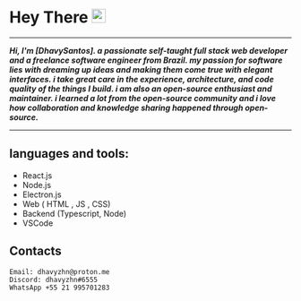 
# Hey There <img src="https://media.giphy.com/media/hvRJCLFzcasrR4ia7z/giphy.gif" width="25px">

***

***Hi, I'm [DhavySantos]. a passionate self-taught full stack web developer and a freelance software engineer from Brazil. my passion for software lies with dreaming up ideas and making them come true with elegant interfaces. i take great care in the experience, architecture, and code quality of the things I build. i am also an open-source enthusiast and maintainer. i learned a lot from the open-source community and i love how collaboration and knowledge sharing happened through open-source.***

***
## languages and tools:


 - React.js
 - Node.js	 	
 - Electron.js 	
 - Web ( HTML , JS , CSS) 	
 - Backend (Typescript, Node)
 - VSCode

## Contacts

	Email: dhavyzhn@proton.me
	Discord: dhavyzhn#6555
	WhatsApp +55 21 995701283

